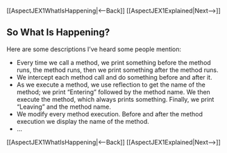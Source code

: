 [[AspectJEX1WhatIsHappening|<--Back]] [[AspectJEX1Explained|Next-->]]

## So What Is Happening?
Here are some descriptions I’ve heard some people mention:
* Every time we call a method, we print something before the method runs, the method runs, then we print something after the method runs.
* We intercept each method call and do something before and after it.
* As we execute a method, we use reflection to get the name of the method; we print “Entering” followed by the method name. We then execute the method, which always prints something. Finally, we print “Leaving” and the method name.
* We modify every method execution. Before and after the method execution we display the name of the method.
* ...

[[AspectJEX1WhatIsHappening|<--Back]] [[AspectJEX1Explained|Next-->]]

